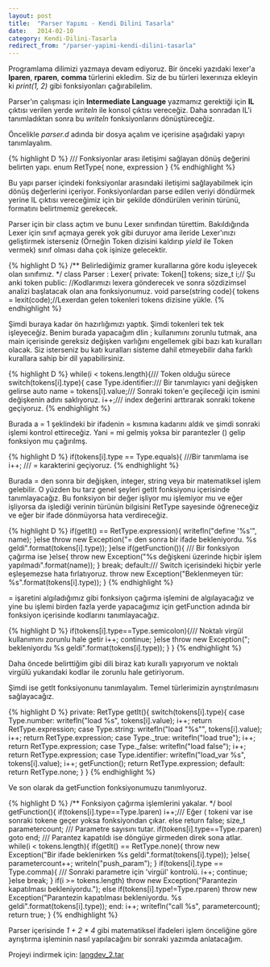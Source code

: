 ```yaml
---
layout: post
title:  "Parser Yapımı - Kendi Dilini Tasarla"
date:   2014-02-10
category: Kendi-Dilini-Tasarla
redirect_from: "/parser-yapimi-kendi-dilini-tasarla"
---
```

Programlama dilimizi yazmaya devam ediyoruz. Bir önceki yazıdaki lexer'a **lparen**, **rparen**, **comma** türlerini ekledim. Siz de bu türleri lexerınıza ekleyin ki *print(1, 2)* gibi fonksiyonları çağırabilelim.

Parser'ın çalışması için **Intermediate Language** yazmamız gerektiği için **IL** çıktısı verilen yerde *writeln* ile konsol çıktısı vereceğiz. Daha sonradan IL'i tanımladıktan sonra bu *writeln* fonksiyonlarını dönüştüreceğiz.

Öncelikle *parser.d* adında bir dosya açalım ve içerisine aşağıdaki yapıyı tanımlayalım.

{% highlight D %}
/// Fonksiyonlar arası iletişimi sağlayan dönüş değerini belirten yapı.
enum RetType{
      none, expression
}
{% endhighlight %}

Bu yapı parser içindeki fonksiyonlar arasındaki iletişimi sağlayabilmek için dönüş değerlerini içeriyor. Fonksiyonlardan parse edilen veriyi döndürmek yerine IL çıktısı vereceğimiz için bir şekilde döndürülen verinin türünü, formatını belirtmemiz gerekecek.

Parser için bir class açtım ve bunu Lexer sınıfından türettim. Bakıldığında Lexer için sınıf açmaya gerek yok gibi duruyor ama ileride Lexer'ınızı geliştirmek isterseniz (Örneğin Token dizisini kaldırıp *yield* ile Token vermek) sınıf olması daha çok işinize gelecektir.

{% highlight D %}
/**
 Belirlediğimiz gramer kurallarına göre kodu işleyecek olan sınıfımız.
 */
class Parser : Lexer{
    private:
        Token[] tokens;
        size_t i;// Şu anki token
    public:
        //Kodlarımızı lexera gönderecek ve sonra sözdizimsel analizi başlatacak olan ana fonksiyonumuz.
        void parse(string code){
            tokens = lexit(code);//Lexerdan gelen tokenleri tokens dizisine yükle.
{% endhighlight %}

Şimdi buraya kadar ön hazırlığımızı yaptık. Şimdi tokenleri tek tek işleyeceğiz. Benim burada yapacağım dlin ; kullanımını zorunlu tutmak, ana main içerisinde gereksiz değişken varlığını engellemek gibi bazı katı kuralları olacak. Siz isterseniz bu katı kuralları sisteme dahil etmeyebilir daha farklı kurallara sahip bir dil yapabilirsiniz.

{% highlight D %}
while(i < tokens.length){/// Token olduğu sürece
    switch(tokens[i].type){
        case Type.identifier:/// Bir tanımlayıcı yani değişken gelirse
            auto name = tokens[i].value;/// Sonraki token'e geçileceği için ismini değişkenin adını saklıyoruz.
            i++;/// index değerini arttırarak sonraki tokene geçiyoruz.
{% endhighlight %}

Burada a = 1 şeklindeki bir ifadenin = kısmına kadarını aldık ve şimdi sonraki işlemi kontrol ettireceğiz. Yani = mi gelmiş yoksa bir parantezler () gelip fonksiyon mu çağırılmş.

{% highlight D %}
if(tokens[i].type == Type.equals){ ///Bir tanımlama ise
    i++; /// = karakterini geçiyoruz.
{% endhighlight %}

Burada = den sonra bir değişken, integer, string veya bir matematiksel işlem gelebilir. O yüzden bu tarz genel şeyleri getIt fonksiyonu içerisinde tanımlayacağız. Bu fonksiyon bir değer işliyor mu işlemiyor mu ve eğer işliyorsa da işlediği verinin türünün bilgisini RetType sayesinde öğreneceğiz ve eğer bir ifade dönmüyorsa hata verdireceğiz.

{% highlight D %}
          if(getIt() == RetType.expression){
                writefln("define '%s'", name);
            }else throw new Exception("= den sonra bir ifade bekleniyordu. %s geldi".format(tokens[i].type));
        }else if(getFunction()){ /// Bir fonksiyon çağırma ise
        }else{
            throw new Exception("%s değişkeni üzerinde hiçbir işlem yapılmadı".format(name));
        }
        break;
    default:/// Switch içerisindeki hiçbir yerle eşleşemezse hata fırlatıyoruz.
        throw new Exception("Beklenmeyen tür: %s".format(tokens[i].type));
}
{% endhighlight %}

= işaretini algıladığımız gibi fonksiyon çağırma işlemini de algılayacağız ve yine bu işlemi birden fazla yerde yapacağımız için getFunction adında bir fonksiyon içerisinde kodlarını tanımlayacağız.

{% highlight D %}
      if(tokens[i].type==Type.semicolon){/// Noktalı virgül kullanımını zorunlu hale getir
            i++;
            continue;
        }else throw new Exception("; bekleniyordu %s geldi".format(tokens[i].type));
    }
}
{% endhighlight %}

Daha öncede belirttiğim gibi dili biraz katı kurallı yapıyorum ve noktalı virgülü yukarıdaki kodlar ile zorunlu hale getiriyorum.

Şimdi ise getIt fonksiyonunu tanımlayalım. Temel türlerimizin ayrıştırılmasını sağlayacağız.

{% highlight D %}
private:
RetType getIt(){
    switch(tokens[i].type){
        case Type.number:
            writefln("load %s", tokens[i].value);
            i++;
            return RetType.expression;
        case Type.string:
            writefln("load "%s"", tokens[i].value);
            i++;
            return RetType.expression;
        case Type._true:
            writefln("load true");
            i++;
            return RetType.expression;
        case Type._false:
            writefln("load false");
            i++;
            return RetType.expression;
        case Type.identifier:
            writefln("load_var %s", tokens[i].value);
            i++;
            getFunction();
            return RetType.expression;
        default:
            return RetType.none;
    }
}
{% endhighlight %}

Ve son olarak da getFunction fonksiyonumuzu tanımlıyoruz.

{% highlight D %}
      /**
            Fonksiyon çağırma işlemlerini yakalar.
        */
        bool getFunction(){
            if(tokens[i].type==Type.lparen) i++;/// Eğer ( tokeni var ise sonraki tokene geçer yoksa fonksiyondan çıkar.
            else return false;
            size_t parametercount; /// Parametre sayısını tutar.
            if(tokens[i].type==Type.rparen) goto end; /// Parantez kapatıldı ise döngüye girmeden direk sona atlar.
            while(i < tokens.length){
                if(getIt() == RetType.none){
                    throw new Exception("Bir ifade beklenirken %s geldi".format(tokens[i].type));
                }else{
                    parametercount++;
                    writeln("push_param");
                }
                if(tokens[i].type == Type.comma){ /// Sonraki parametre için 'virgül' kontrolü.
                    i++;
                    continue;
                }else break;
            }
            if(i >= tokens.length) throw new Exception("Parantezin kapatılması bekleniyordu.");
            else if(tokens[i].type!=Type.rparen) throw new Exception("Parantezin kapatılması bekleniyordu. %s geldi".format(tokens[i].type));
        end:
            i++;
            writefln("call %s", parametercount);
            return true;
        }
{% endhighlight %}

Parser içerisinde *1 + 2 \* 4* gibi matematiksel ifadeleri işlem önceliğine göre ayrıştırma işleminin nasıl yapılacağını bir sonraki yazımda anlatacağım.

Projeyi indirmek için: [langdev_2.tar](/assets/files/langdev_2.tar.gz)